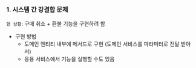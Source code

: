 ### 1. 시스템 간 강결합 문제

`현 상황`: 구매 취소 + 환불 기능을 구현하려 함

- 구현 방법
  - 도메인 엔티티 내부에 메서드로 구현 (도메인 서비스를 파라미터로 전달 받아서)
  - 응용 서비스에서 기능을 실행할 수도 있음
